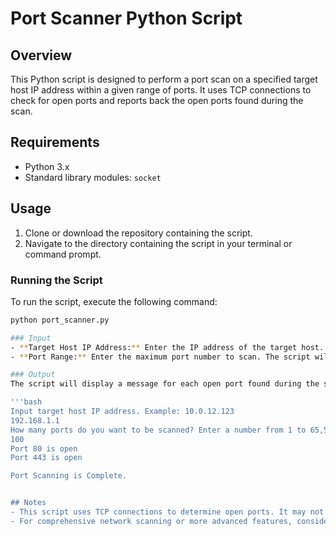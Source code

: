 # Port Scanner Python Script

## Overview
This Python script is designed to perform a port scan on a specified target host IP address within a given range of ports. It uses TCP connections to check for open ports and reports back the open ports found during the scan.

## Requirements
- Python 3.x
- Standard library modules: `socket`

## Usage
1. Clone or download the repository containing the script.
2. Navigate to the directory containing the script in your terminal or command prompt.

### Running the Script
To run the script, execute the following command:
```bash
python port_scanner.py

### Input
- **Target Host IP Address:** Enter the IP address of the target host. For example: `192.168.1.1`.
- **Port Range:** Enter the maximum port number to scan. The script will scan ports from 1 to the specified maximum port number.

### Output
The script will display a message for each open port found during the scan, indicating that the port is open.

'''bash
Input target host IP address. Example: 10.0.12.123
192.168.1.1
How many ports do you want to be scanned? Enter a number from 1 to 65,535.
100
Port 80 is open
Port 443 is open

Port Scanning is Complete.


## Notes
- This script uses TCP connections to determine open ports. It may not accurately detect UDP or stealthily closed ports.
- For comprehensive network scanning or more advanced features, consider using specialized tools such as Nmap.
